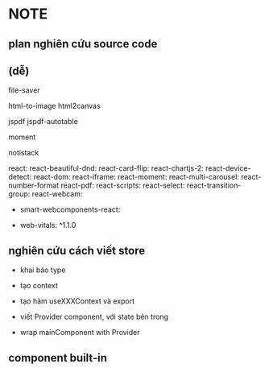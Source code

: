 # **NOTE**

## plan nghiên cứu source code

<!-- - cloud basic
- azure basic -->

<!-- azure/msal-browser
azure/msal-react -->

<!-- microsoft/signalr -->
 <!-- để kết nối "real-time" từ app đến server -->

<!-- wojtekmaj/react-hooks -->

 <!-- bổ sung hook cho react -->

<!-- dexie, dexie-react-hooks -->

 <!-- làm công cụ để tương tác với db, indexedDB dễ dàng -->

<!-- - rxjs -->
<!-- quản lí luồng dữ liệu bất đồng bộ -->

## (dễ)

<!-- clsx -->

 <!-- dùng để toggle UI thông qua css -->

file-saver

 <!-- lưu file vào máy dễ dàng -->

html-to-image
html2canvas

<!-- chuyển html thành dạng hình ảnh -->

jspdf
jspdf-autotable

<!-- làm việc với pdf -->

moment

<!-- làm việc với thời gian -->

notistack

<!-- hiển thị thông báo trên UI -->

react:
react-beautiful-dnd:
react-card-flip:
react-chartjs-2:
react-device-detect:
react-dom:
react-iframe:
react-moment:
react-multi-carousel:
react-number-format
react-pdf:
react-scripts:
react-select:
react-transition-group:
react-webcam:

- smart-webcomponents-react:
<!-- component viết sẵn,  -->

- web-vitals: ^1.1.0
<!-- giúp đo lường các chỉ số:
Largest Contentful Paint (LCP), First Input Delay (FID), và Cumulative Layout Shift (CLS) -->

## nghiên cứu cách viết store

- khai báo type

- tạo context
<!-- createContext() -->

- tạo hàm useXXXContext và export
<!-- export const useSKUHubStore = () => useContext(SKUHubStore); -->

- viết Provider component, với state bên trong

- wrap mainComponent with Provider

## component built-in

##



